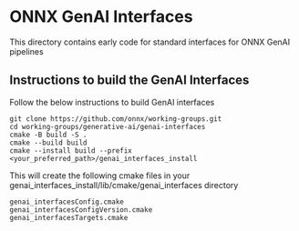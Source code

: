 # ONNX GenAI Interfaces

This directory contains early code for standard interfaces for ONNX GenAI pipelines

## Instructions to build the GenAI Interfaces

Follow the below instructions to build GenAI interfaces

```
git clone https://github.com/onnx/working-groups.git
cd working-groups/generative-ai/genai-interfaces
cmake -B build -S .
cmake --build build
cmake --install build --prefix <your_preferred_path>/genai_interfaces_install

```
This will create the following cmake files in your genai_interfaces_install/lib/cmake/genai_interfaces directory

```
genai_interfacesConfig.cmake
genai_interfacesConfigVersion.cmake
genai_interfacesTargets.cmake
```

